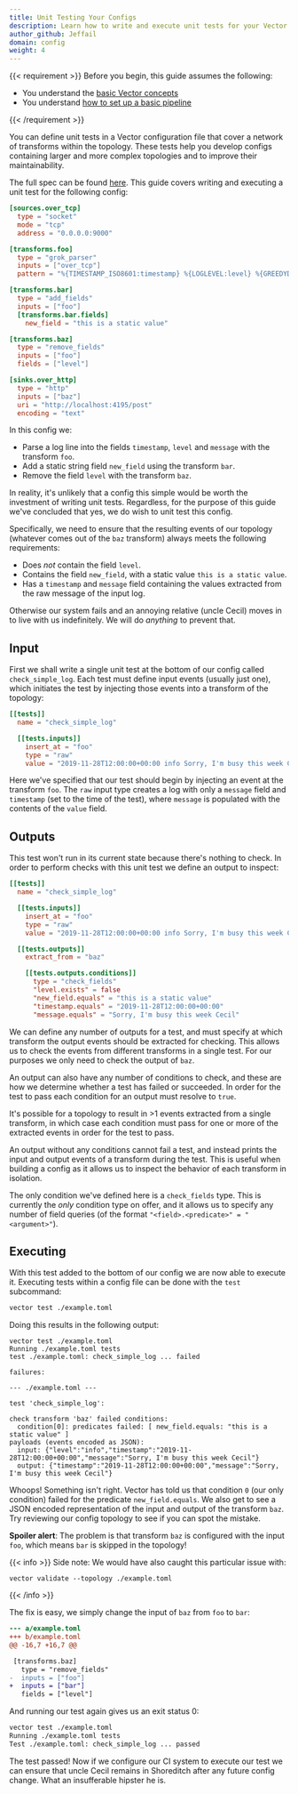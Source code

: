 ```yaml
---
title: Unit Testing Your Configs
description: Learn how to write and execute unit tests for your Vector configs
author_github: Jeffail
domain: config
weight: 4
---
```


{{< requirement >}}
Before you begin, this guide assumes the following:

* You understand the [basic Vector concepts][concepts]
* You understand [how to set up a basic pipeline][pipeline]

[concepts]: /docs/about/concepts
[pipeline]: /docs/setup/quickstart
{{< /requirement >}}

You can define unit tests in a Vector configuration file that cover a network of
transforms within the topology. These tests help you develop configs containing
larger and more complex topologies and to improve their maintainability.

The full spec can be found [here][docs.reference.configuration.tests]. This guide covers
writing and executing a unit test for the following config:

```toml title="vector.toml"
[sources.over_tcp]
  type = "socket"
  mode = "tcp"
  address = "0.0.0.0:9000"

[transforms.foo]
  type = "grok_parser"
  inputs = ["over_tcp"]
  pattern = "%{TIMESTAMP_ISO8601:timestamp} %{LOGLEVEL:level} %{GREEDYDATA:message}"

[transforms.bar]
  type = "add_fields"
  inputs = ["foo"]
  [transforms.bar.fields]
    new_field = "this is a static value"

[transforms.baz]
  type = "remove_fields"
  inputs = ["foo"]
  fields = ["level"]

[sinks.over_http]
  type = "http"
  inputs = ["baz"]
  uri = "http://localhost:4195/post"
  encoding = "text"
```

In this config we:

* Parse a log line into the fields `timestamp`, `level` and `message` with the
  transform `foo`.
* Add a static string field `new_field` using the transform `bar`.
* Remove the field `level` with the transform `baz`.

In reality, it's unlikely that a config this simple would be worth the investment
of writing unit tests. Regardless, for the purpose of this guide we've concluded
that yes, we do wish to unit test this config.

Specifically, we need to ensure that the resulting events of our topology
(whatever comes out of the `baz` transform) always meets the following
requirements:

* Does *not* contain the field `level`.
* Contains the field `new_field`, with a static value `this is a static value`.
* Has a `timestamp` and `message` field containing the values extracted from the
  raw message of the input log.

Otherwise our system fails and an annoying relative (uncle Cecil) moves in to
live with us indefinitely. We will do _anything_ to prevent that.

## Input

First we shall write a single unit test at the bottom of our config called
`check_simple_log`. Each test must define input events (usually just one), which
initiates the test by injecting those events into a transform of the topology:

```toml
[[tests]]
  name = "check_simple_log"

  [[tests.inputs]]
    insert_at = "foo"
    type = "raw"
    value = "2019-11-28T12:00:00+00:00 info Sorry, I'm busy this week Cecil"
```

Here we've specified that our test should begin by injecting an event at the
transform `foo`. The `raw` input type creates a log with only a `message` field
and `timestamp` (set to the time of the test), where `message` is populated with
the contents of the `value` field.

## Outputs

This test won't run in its current state because there's nothing to check. In
order to perform checks with this unit test we define an output to inspect:

```toml
[[tests]]
  name = "check_simple_log"

  [[tests.inputs]]
    insert_at = "foo"
    type = "raw"
    value = "2019-11-28T12:00:00+00:00 info Sorry, I'm busy this week Cecil"

  [[tests.outputs]]
    extract_from = "baz"

    [[tests.outputs.conditions]]
      type = "check_fields"
      "level.exists" = false
      "new_field.equals" = "this is a static value"
      "timestamp.equals" = "2019-11-28T12:00:00+00:00"
      "message.equals" = "Sorry, I'm busy this week Cecil"
```

We can define any number of outputs for a test, and must specify at which
transform the output events should be extracted for checking. This allows us to
check the events from different transforms in a single test. For our purposes we
only need to check the output of `baz`.

An output can also have any number of conditions to check, and these are how we
determine whether a test has failed or succeeded. In order for the test to pass
each condition for an output must resolve to `true`.

It's possible for a topology to result in >1 events extracted from a single
transform, in which case each condition must pass for one or more of the
extracted events in order for the test to pass.

An output without any conditions cannot fail a test, and instead prints the
input and output events of a transform during the test. This is useful when
building a config as it allows us to inspect the behavior of each transform in
isolation.

The only condition we've defined here is a `check_fields` type. This is
currently the _only_ condition type on offer, and it allows us to specify any
number of field queries (of the format `"<field>.<predicate>" = "<argument>"`).

## Executing

With this test added to the bottom of our config we are now able to execute it.
Executing tests within a config file can be done with the `test` subcommand:

```bash
vector test ./example.toml
```

Doing this results in the following output:

```shell
vector test ./example.toml
Running ./example.toml tests
test ./example.toml: check_simple_log ... failed

failures:

--- ./example.toml ---

test 'check_simple_log':

check transform 'baz' failed conditions:
  condition[0]: predicates failed: [ new_field.equals: "this is a static value" ]
payloads (events encoded as JSON):
  input: {"level":"info","timestamp":"2019-11-28T12:00:00+00:00","message":"Sorry, I'm busy this week Cecil"}
  output: {"timestamp":"2019-11-28T12:00:00+00:00","message":"Sorry, I'm busy this week Cecil"}
```

Whoops! Something isn't right. Vector has told us that condition `0` (our only
condition) failed for the predicate `new_field.equals`. We also get to see a
JSON encoded representation of the input and output of the transform `baz`.
Try reviewing our config topology to see if you can spot the mistake.

**Spoiler alert**: The problem is that transform `baz` is configured with the input
`foo`, which means `bar` is skipped in the topology!

{{< info >}}
Side note: We would have also caught this particular issue with:

```shell
vector validate --topology ./example.toml
```
{{< /info >}}

The fix is easy, we simply change the input of `baz` from `foo` to `bar`:

```diff
--- a/example.toml
+++ b/example.toml
@@ -16,7 +16,7 @@

 [transforms.baz]
   type = "remove_fields"
-  inputs = ["foo"]
+  inputs = ["bar"]
   fields = ["level"]
```

And running our test again gives us an exit status 0:

```sh
vector test ./example.toml
Running ./example.toml tests
Test ./example.toml: check_simple_log ... passed
```

The test passed! Now if we configure our CI system to execute our test we can
ensure that uncle Cecil remains in Shoreditch after any future config change.
What an insufferable hipster he is.

[docs.about.concepts]: /docs/about/concepts
[docs.reference.configuration.tests]: /docs/reference/configuration/tests
[docs.setup.quickstart]: /docs/setup/quickstart
